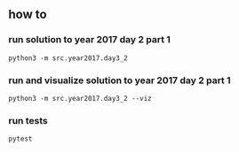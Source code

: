 ## how to

### run solution to year 2017 day 2 part 1

```
python3 -m src.year2017.day3_2
```


### run and visualize solution to year 2017 day 2 part 1

```
python3 -m src.year2017.day3_2 --viz
```

### run tests

```
pytest
```
